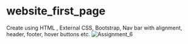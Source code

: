 # website_first_page
Create using HTML , External CSS, Bootstrap, Nav bar with alignment, header, footer, hover buttons etc.
![Assignment_6](https://user-images.githubusercontent.com/116146092/204140800-c61944e7-f578-4654-bacd-6b7b0818d91b.png)
